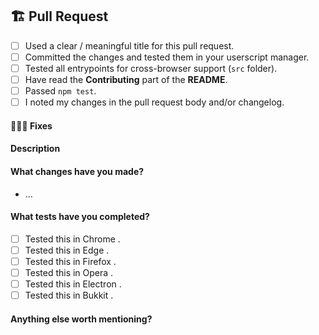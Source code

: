 ## 🏗 Pull Request

<!-- Fill the following checklist. -->
- [ ] Used a clear / meaningful title for this pull request.
- [ ] Committed the changes and tested them in your userscript manager.
- [ ] Tested all entrypoints for cross-browser support (`src` folder).
- [ ] Have read the **Contributing** part of the **README**.
- [ ] Passed `npm test`.
- [ ] I noted my changes in the pull request body and/or changelog.

<!-- Complete the following parts. -->

#### 👷🏾‍♀️ Fixes

<!-- List the issues that this fixes. -->

#### Description

<!-- A clear & concise explanation of the pull and why it was opened. -->

#### What changes have you made?

- ...

#### What tests have you completed?

- [ ] Tested this in Chrome .
- [ ] Tested this in Edge .
- [ ] Tested this in Firefox .
- [ ] Tested this in Opera .
- [ ] Tested this in Electron .
- [ ] Tested this in Bukkit .

#### Anything else worth mentioning?

<!-- Please help with the PR process. Remove this section if it is empty. -->
<!-- Leave any extra useful information or mention someone who is concerned. -->
